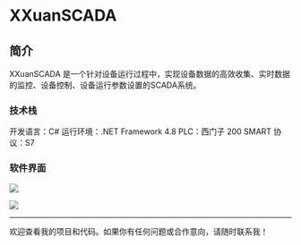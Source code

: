 # XXuanSCADA

简介
-------------

XXuanSCADA 是一个针对设备运行过程中，实现设备数据的高效收集、实时数据的监控、设备控制、设备运行参数设置的SCADA系统。 

### 技术栈
开发语言：C#
运行环境：.NET Framework 4.8
PLC：西门子 200 SMART
协议：S7

### 软件界面

![](D:\Administrator\桌面\GitRepos\XXuanSCADA\Images\XXuanSCADALogin.png)

![](D:\Administrator\桌面\GitRepos\XXuanSCADA\Images\XXuanSCADAMainForm.png)



----

欢迎查看我的项目和代码。如果你有任何问题或合作意向，请随时联系我！
